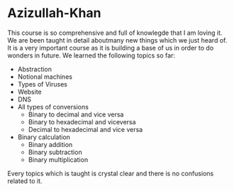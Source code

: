 # Azizullah-Khan
This course is so comprehensive and full of knowlegde that I am loving it. We are been taught in detail aboutmany new things which we just heard of. It is a very important course as it is building a base of us in order to do wonders in future. We learned the following topics so far:
- Abstraction
- Notional machines
- Types of Viruses
- Website
- DNS
- All types of conversions
  - Binary to decimal and vice versa
  - Binary to hexadecimal and viceversa
  - Decimal to hexadecimal and vice versa
- Binary calculation
    - Binary addition
    - Binary subtraction
    - Binary multiplication

Every topics which is taught is crystal clear and there is no confusions related to it.

